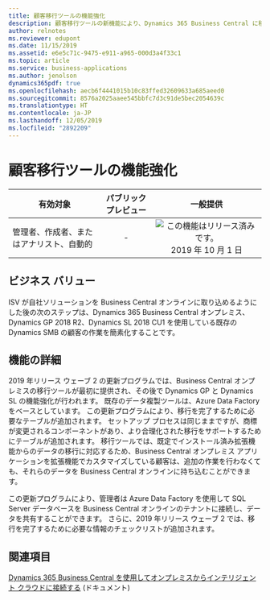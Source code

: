 ```yaml
---
title: 顧客移行ツールの機能強化
description: 顧客移行ツールの新機能により、Dynamics 365 Business Central に移行する顧客に対する移行エクスペリエンスが向上します。
author: relnotes
ms.reviewer: edupont
ms.date: 11/15/2019
ms.assetid: e6e5c71c-9475-e911-a965-000d3a4f33c1
ms.topic: article
ms.service: business-applications
ms.author: jenolson
dynamics365pdf: true
ms.openlocfilehash: aecb6f4441015b10c83ffed32609633a685aeed0
ms.sourcegitcommit: 8576a2025aaee545bbfc7d3c91de5bec2054639c
ms.translationtype: HT
ms.contentlocale: ja-JP
ms.lasthandoff: 12/05/2019
ms.locfileid: "2892209"
---
```

# <a name="enhancements-for-customer-migration-tools"></a>顧客移行ツールの機能強化


| 有効対象    |  パブリック プレビュー | 一般提供 | 
| ---------- | :----------: |:----------: |
|管理者、作成者、またはアナリスト、自動的|-| ![この機能はリリース済みです。](/dynamics365-release-plan/media/green-checkmark.png "この機能はリリース済みです。") 2019 年 10 月 1 日|


## <a name="business-value"></a>ビジネス バリュー
<!-- bv start -->
ISV が自社ソリューションを Business Central オンラインに取り込めるようにした後の次のステップは、Dynamics 365 Business Central オンプレミス、Dynamics GP 2018 R2、Dynamics SL 2018 CU1 を使用している既存の Dynamics SMB の顧客の作業を簡素化することです。
<!-- bv end -->



## <a name="feature-details"></a>機能の詳細
<!--feature detail start -->
2019 年リリース ウェーブ 2 の更新プログラムでは、Business Central オンプレミスの移行ツールが最初に提供され、その後で Dynamics GP と Dynamics SL の機能強化が行われます。 既存のデータ複製ツールは、Azure Data Factory をベースとしています。 この更新プログラムにより、移行を完了するために必要なテーブルが追加されます。 セットアップ プロセスは同じままですが、商標が変更されるコンポーネントがあり、より合理化された移行をサポートするためにテーブルが追加されます。 移行ツールでは、既定でインストール済み拡張機能からのデータの移行に対応するため、Business Central オンプレミス アプリケーションを拡張機能でカスタマイズしている顧客は、追加の作業を行わなくても、それらのデータを Business Central オンラインに持ち込むことができます。

この更新プログラムにより、管理者は Azure Data Factory を使用して SQL Server データベースを Business Central オンラインのテナントに接続し、データを共有することができます。 さらに、2019 年リリース ウェーブ 2 では、移行を完了するために必要な情報のチェックリストが追加されます。
<!--feature detail end -->










## <a name="see-also"></a>関連項目

[Dynamics 365 Business Central を使用してオンプレミスからインテリジェント クラウドに接続する](https://docs.microsoft.com/dynamics365/business-central/dev-itpro/administration/about-intelligent-edge) (ドキュメント)
